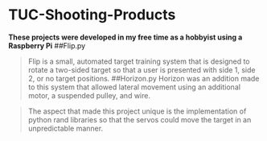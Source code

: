 # TUC-Shooting-Products
**These projects were developed in my free time as a hobbyist using a Raspberry Pi**
##Flip.py
>Flip is a small, automated target training system that is designed to rotate a two-sided target so that a user is presented with side 1, side 2, or no target positions.
##Horizon.py
>Horizon was an addition made to this system that allowed lateral movement using an additional motor, a suspended pulley, and wire.

>The aspect that made this project unique is the implementation of python rand libraries so that the servos could move the target in an unpredictable manner.
